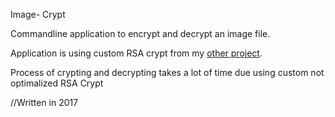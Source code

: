 Image- Crypt

Commandline application to encrypt and decrypt an image file.

Application is using custom RSA crypt from my [other project](https://github.com/Pazdr0/RSA---Crypt).

Process of crypting and decrypting takes a lot of time due using custom not optimalized RSA Crypt



//Written in 2017
